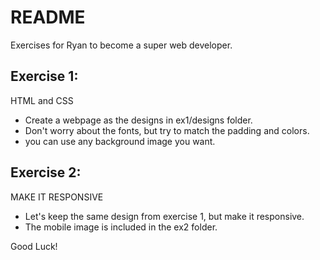 # README #

Exercises for Ryan to become a super web developer.

## Exercise 1: ##

HTML and CSS

* Create a webpage as the designs in ex1/designs folder.
* Don't worry about the fonts, but try to match the padding and colors.
* you can use any background image you want.




## Exercise 2: ## 
MAKE IT RESPONSIVE

* Let's keep the same design from exercise 1, but make it responsive. 
* The mobile image is included in the ex2 folder.


Good Luck!

